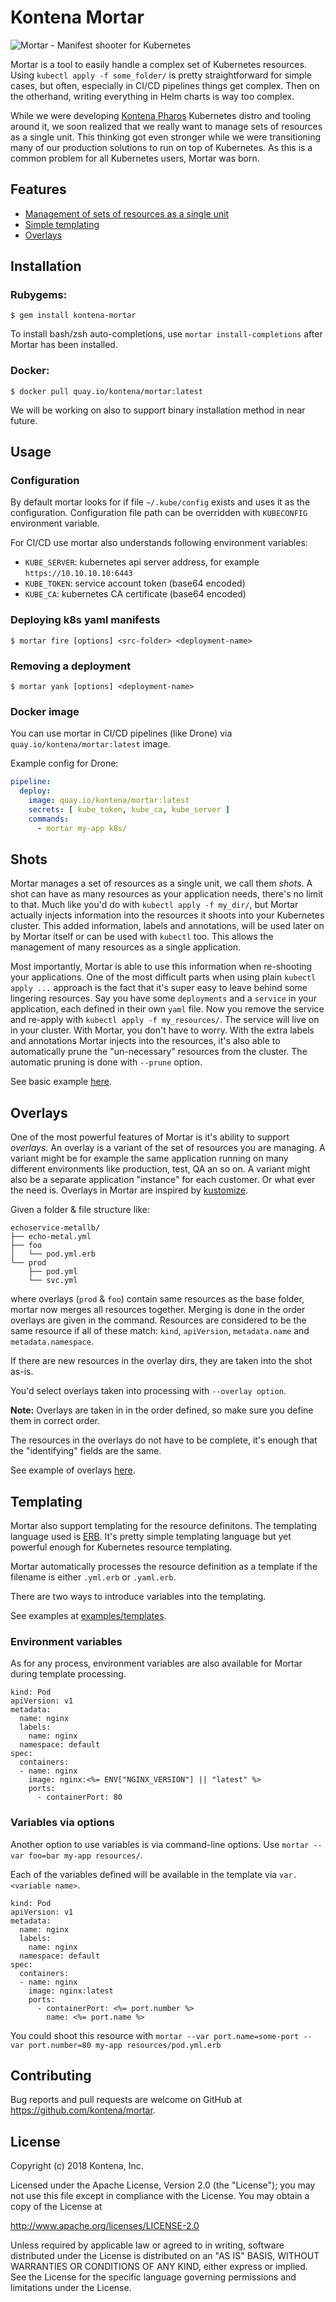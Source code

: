 # Kontena Mortar

![Mortar - Manifest shooter for Kubernetes](kontena-mortar.png)

Mortar is a tool to easily handle a complex set of Kubernetes resources. Using `kubectl apply -f some_folder/` is pretty straightforward for simple cases, but often, especially in CI/CD pipelines things get complex. Then on the otherhand, writing everything in Helm charts is way too complex.

While we were developing [Kontena Pharos](https://kontena.io/pharos) Kubernetes distro and tooling around it, we soon realized that we really want to manage sets of resources as a single unit. This thinking got even stronger while we were transitioning many of our production solutions to run on top of Kubernetes. As this is a common problem for all Kubernetes users, Mortar was born.

## Features

- [Management of sets of resources as a single unit](#shots)
- [Simple templating](#templating)
- [Overlays](#overlays)

## Installation

### Rubygems:

`$ gem install kontena-mortar`

To install bash/zsh auto-completions, use `mortar install-completions` after Mortar has been installed.

### Docker:

`$ docker pull quay.io/kontena/mortar:latest`

We will be working on also to support binary installation method in near future.

## Usage

### Configuration

By default mortar looks for if file `~/.kube/config` exists and uses it as the configuration. Configuration file path can be overridden with `KUBECONFIG` environment variable.

For CI/CD use mortar also understands following environment variables:

- `KUBE_SERVER`: kubernetes api server address, for example `https://10.10.10.10:6443`
- `KUBE_TOKEN`: service account token (base64 encoded)
- `KUBE_CA`: kubernetes CA certificate (base64 encoded)

### Deploying k8s yaml manifests

```
$ mortar fire [options] <src-folder> <deployment-name>
```

### Removing a deployment

```
$ mortar yank [options] <deployment-name>
```

### Docker image

You can use mortar in CI/CD pipelines (like Drone) via `quay.io/kontena/mortar:latest` image.

Example config for Drone:

```yaml
pipeline:
  deploy:
    image: quay.io/kontena/mortar:latest
    secrets: [ kube_token, kube_ca, kube_server ]
    commands:
      - mortar my-app k8s/

```

## Shots

Mortar manages a set of resources as a single unit, we call them *shots*. A shot can have as many resources as your application needs, there's no limit to that. Much like you'd do with `kubectl apply -f my_dir/`, but Mortar actually injects information into the resources it shoots into your Kubernetes cluster. This added information, labels and annotations, will be used later on by Mortar itself or can be used with `kubectl` too. This allows the management of many resources as a single application.

Most importantly, Mortar is able to use this information when re-shooting your applications. One of the most difficult parts when using plain `kubectl apply ...` approach is the fact that it's super easy to leave behind some lingering resources. Say you have some `deployments` and a `service` in your application, each defined in their own `yaml` file. Now you remove the service and re-apply with `kubectl apply -f my_resources/`. The service will live on in your cluster. With Mortar, you don't have to worry. With the extra labels and annotations Mortar injects into the resources, it's also able to automatically prune the "un-necessary" resources from the cluster. The automatic pruning is done with `--prune` option.

See basic example [here](/examples/basic).

## Overlays

One of the most powerful features of Mortar is it's ability to support *overlays*. An overlay is a variant of the set of resources you are managing. A variant might be for example the same application running on many different environments like production, test, QA an so on. A variant might also be a separate application "instance" for each customer. Or what ever the need is. Overlays in Mortar are inspired by [kustomize](https://github.com/kubernetes-sigs/kustomize).

Given a folder & file structure like:
```
echoservice-metallb/
├── echo-metal.yml
├── foo
│   └── pod.yml.erb
└── prod
    ├── pod.yml
    └── svc.yml
```

where overlays (`prod` & `foo`) contain same resources as the base folder, mortar now merges all resources together. Merging is done in the order overlays are given in the command. Resources are considered to be the same resource if all of these match: `kind`, `apiVersion`, `metadata.name` and `metadata.namespace`.

If there are new resources in the overlay dirs, they are taken into the shot as-is.

You'd select overlays taken into processing with `--overlay option`.

**Note:** Overlays are taken in in the order defined, so make sure you define them in correct order.

The resources in the overlays do not have to be complete, it's enough that the "identifying" fields are the same.

See example of overlays [here](/examples/overlays).

## Templating

Mortar also support templating for the resource definitons. The templating language used is [ERB](https://en.wikipedia.org/wiki/ERuby). It's pretty simple templating language but yet powerful enough for Kubernetes resource templating.

Mortar automatically processes the resource definition as a template if the filename is either `.yml.erb` or `.yaml.erb`.

There are two ways to introduce variables into the templating.

See examples at [examples/templates](examples/templates).

### Environment variables

As for any process, environment variables are also available for Mortar during template processing.

```
kind: Pod
apiVersion: v1
metadata:
  name: nginx
  labels:
    name: nginx
  namespace: default
spec:
  containers:
  - name: nginx
    image: nginx:<%= ENV["NGINX_VERSION"] || "latest" %>
    ports:
      - containerPort: 80
```

### Variables via options

Another option to use variables is via command-line options. Use `mortar --var foo=bar my-app resources/`.

Each of the variables defined will be available in the template via `var.<variable name>`.

```
kind: Pod
apiVersion: v1
metadata:
  name: nginx
  labels:
    name: nginx
  namespace: default
spec:
  containers:
  - name: nginx
    image: nginx:latest
    ports:
      - containerPort: <%= port.number %>
        name: <%= port.name %>
```

You could shoot this resource with `mortar --var port.name=some-port --var port.number=80 my-app resources/pod.yml.erb`


## Contributing

Bug reports and pull requests are welcome on GitHub at https://github.com/kontena/mortar.

## License

Copyright (c) 2018 Kontena, Inc.

Licensed under the Apache License, Version 2.0 (the "License"); you may not use this file except in compliance with the License. You may obtain a copy of the License at

http://www.apache.org/licenses/LICENSE-2.0

Unless required by applicable law or agreed to in writing, software distributed under the License is distributed on an "AS IS" BASIS, WITHOUT WARRANTIES OR CONDITIONS OF ANY KIND, either express or implied. See the License for the specific language governing permissions and limitations under the License.
